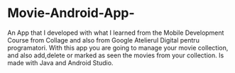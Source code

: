 # Movie-Android-App-

An App that I developed with what I learned from the Mobile Development Course from Collage and also from Google Atelierul Digital pentru programatori.
With this app you are going to manage your movie collection, and also add,delete or marked as seen the movies from your collection. Is made with Java and Android Studio.
